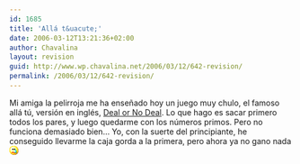 ```yaml
---
id: 1685
title: 'Allá t&uacute;'
date: 2006-03-12T13:21:36+02:00
author: Chavalina
layout: revision
guid: http://www.wp.chavalina.net/2006/03/12/642-revision/
permalink: /2006/03/12/642-revision/
---
```

Mi amiga la pelirroja me ha ense&ntilde;ado hoy un juego muy chulo, el famoso allá t&uacute;, versi&oacute;n en inglés, <a href="http://minijuegos.com/juegos/jugar.php?id=4036" target="_blank">Deal or No Deal</a>. Lo que hago es sacar primero todos los pares, y luego quedarme con los n&uacute;meros primos. Pero no funciona demasiado bien… Yo, con la suerte del principiante, he conseguido llevarme la caja gorda a la primera, pero ahora ya no gano nada![llorar](/imagenes/emoticonos/llorar.gif)